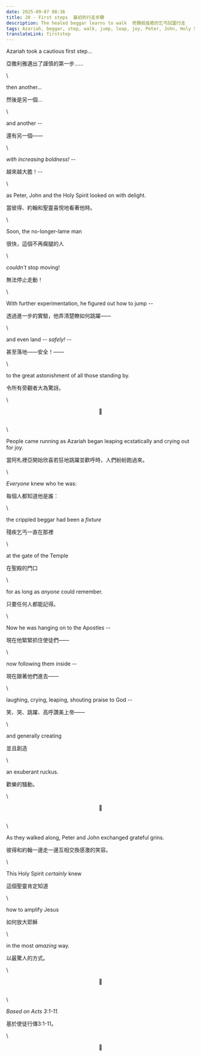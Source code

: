 ```yaml
---
date: 2025-09-07 08:36
title: 20 - First steps  最初的行走步驟
description: The healed beggar learns to walk  奇蹟般痊癒的乞丐試圖行走
tags: Azariah, beggar, step, walk, jump, leap, joy, Peter, John, Holy Spirit
translateLink: firststep
---
```


Azariah took a cautious first step...

亞撒利雅邁出了謹慎的第一步......

\

then another...

然後是另一個...

\

and another --

還有另一個——

\

*with increasing boldness! --*

越來越大膽！--

\

as Peter, John and the Holy Spirit looked on with delight.

當彼得、約翰和聖靈喜悅地看著他時。

\

Soon, the no-longer-lame man 

很快，這個不再瘸腿的人

\

*couldn't* stop moving!

無法停止走動！

\

With further experimentation, he figured out how to jump -- 

透過進一步的實驗，他弄清楚瞭如何跳躍——

\

and even land -- *safely!* --

甚至落地——安全！——

\

to the great astonishment of all those standing by.

令所有旁觀者大為驚訝。

\

<center>💠</center>

\
\

People came running as Azariah began leaping ecstatically and crying out for joy.

當阿札裡亞開始欣喜若狂地跳躍並歡呼時，人們紛紛跑過來。

\

*Everyone* knew who he was:

每個人都知道他是誰：

\

the crippled beggar had been a *fixture* 

殘疾乞丐一直在那裡

\

at the gate of the Temple

在聖殿的門口

\

for as long as *anyone* could remember.

只要任何人都能記得。

\

Now he was hanging on to the Apostles --

現在他緊緊抓住使徒們——

\

now following them inside --

現在跟著他們進去——

\

laughing, crying, leaping, shouting praise to God -- 

笑、哭、跳躍、高呼讚美上帝——

\

and generally creating 

並且創造

\

an exuberant ruckus.

歡樂的騷動。

\

<center>💠</center>

\
\

As they walked along, Peter and John exchanged grateful grins. 

彼得和約翰一邊走一邊互相交換感激的笑容。

\

This Holy Spirit *certainly* knew 

這個聖靈肯定知道

\

how to amplify Jesus 

如何放大耶穌

\

in the most *amazing* way. 

以最驚人的方式。

\

<center>💠</center>

\
\

*Based on Acts 3:1-11.*

基於使徒行傳3:1-11。

\

<center>💠</center>